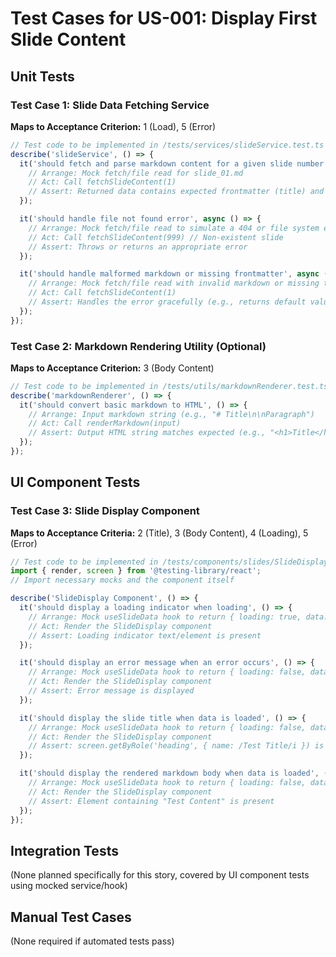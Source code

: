 # Test Cases for US-001: Display First Slide Content

## Unit Tests

### Test Case 1: Slide Data Fetching Service
**Maps to Acceptance Criterion:** 1 (Load), 5 (Error)

```typescript
// Test code to be implemented in /tests/services/slideService.test.ts
describe('slideService', () => {
  it('should fetch and parse markdown content for a given slide number', async () => {
    // Arrange: Mock fetch/file read for slide_01.md
    // Act: Call fetchSlideContent(1)
    // Assert: Returned data contains expected frontmatter (title) and body content
  });

  it('should handle file not found error', async () => {
    // Arrange: Mock fetch/file read to simulate a 404 or file system error
    // Act: Call fetchSlideContent(999) // Non-existent slide
    // Assert: Throws or returns an appropriate error
  });

  it('should handle malformed markdown or missing frontmatter', async () => {
    // Arrange: Mock fetch/file read with invalid markdown or missing title
    // Act: Call fetchSlideContent(1)
    // Assert: Handles the error gracefully (e.g., returns default values or throws specific error)
  });
});
```

### Test Case 2: Markdown Rendering Utility (Optional)
**Maps to Acceptance Criterion:** 3 (Body Content)

```typescript
// Test code to be implemented in /tests/utils/markdownRenderer.test.ts (if a dedicated utility is created)
describe('markdownRenderer', () => {
  it('should convert basic markdown to HTML', () => {
    // Arrange: Input markdown string (e.g., "# Title\n\nParagraph")
    // Act: Call renderMarkdown(input)
    // Assert: Output HTML string matches expected (e.g., "<h1>Title</h1>\n<p>Paragraph</p>")
  });
});
```

## UI Component Tests

### Test Case 3: Slide Display Component
**Maps to Acceptance Criteria:** 2 (Title), 3 (Body Content), 4 (Loading), 5 (Error)

```typescript
// Test code to be implemented in /tests/components/slides/SlideDisplay.test.tsx (or similar)
import { render, screen } from '@testing-library/react';
// Import necessary mocks and the component itself

describe('SlideDisplay Component', () => {
  it('should display a loading indicator when loading', () => {
    // Arrange: Mock useSlideData hook to return { loading: true, data: null, error: null }
    // Act: Render the SlideDisplay component
    // Assert: Loading indicator text/element is present
  });

  it('should display an error message when an error occurs', () => {
    // Arrange: Mock useSlideData hook to return { loading: false, data: null, error: 'Failed to load' }
    // Act: Render the SlideDisplay component
    // Assert: Error message is displayed
  });

  it('should display the slide title when data is loaded', () => {
    // Arrange: Mock useSlideData hook to return { loading: false, data: { title: 'Test Title', body: '...' }, error: null }
    // Act: Render the SlideDisplay component
    // Assert: screen.getByRole('heading', { name: /Test Title/i }) is present
  });

  it('should display the rendered markdown body when data is loaded', () => {
    // Arrange: Mock useSlideData hook to return { loading: false, data: { title: '...', body: '<p>Test Content</p>' }, error: null }
    // Act: Render the SlideDisplay component
    // Assert: Element containing "Test Content" is present
  });
});
```

## Integration Tests

(None planned specifically for this story, covered by UI component tests using mocked service/hook)

## Manual Test Cases

(None required if automated tests pass) 